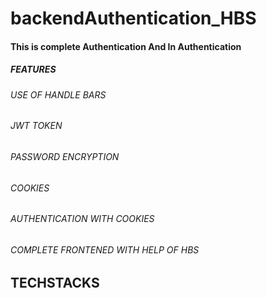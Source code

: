 # backendAuthentication_HBS
<h4> This is complete Authentication And In Authentication</h4>
<h5>FEATURES</h5>
<h6> USE OF HANDLE BARS <h6>
<h6>JWT TOKEN <h6>
<h6> PASSWORD ENCRYPTION <h6>
<h6> COOKIES </h6>
<h6>AUTHENTICATION WITH COOKIES </h6>
<h6> COMPLETE FRONTENED WITH HELP OF HBS </h6>

<h2> TECHSTACKS </h2>

